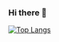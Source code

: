 ### Hi there 👋

<!--
**newwin01/newwin01** is a ✨ _special_ ✨ repository because its `README.md` (this file) appears on your GitHub profile.

Here are some ideas to get you started:

- 🔭 I’m currently working on ...
- 🌱 I’m currently learning ...
- 👯 I’m looking to collaborate on ...
- 🤔 I’m looking for help with ...
- 💬 Ask me about ...
- 📫 How to reach me: ...
- 😄 Pronouns: ...
- ⚡ Fun fact: ...
-->


<!--[![Anurag's GitHub stats](https://github-readme-stats.vercel.app/api?username=newwin01&count_private=true)](https://github.com/anuraghazra/github-readme-stats)-->

[![Top Langs](https://github-readme-stats.vercel.app/api/top-langs/?username=newwin01&count_private=true&exclude_repo=github-readme-stats,newwin01.github.io&exclude_repo=github-readme-stats,MacBookReport)](https://github.com/anuraghazra/github-readme-stats)


